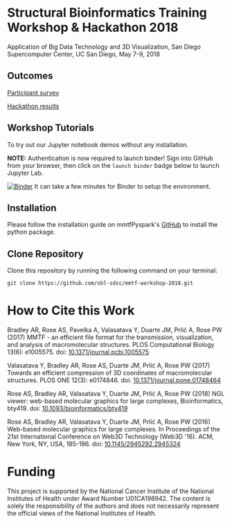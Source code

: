 # Structural Bioinformatics Training Workshop &amp; Hackathon 2018

Application of Big Data Technology and 3D Visualization,
San Diego Supercomputer Center, UC San Diego, May 7-9, 2018

## Outcomes

[Participant survey](https://github.com/sbl-sdsc/mmtf-workshop-2018/blob/master/Survey.pdf)

[Hackathon results](https://github.com/sbl-sdsc/mmtf-hackathon-2018)


## Workshop Tutorials

To try out our Jupyter notebook demos without any installation. 

**NOTE:** Authentication is now required to launch binder! Sign into GitHub from your browser, then click on the `launch binder` badge below to launch Jupyter Lab.

[![Binder](https://aws-uswest2-binder.pangeo.io/badge_logo.svg)](https://aws-uswest2-binder.pangeo.io/v2/gh/mmtf-workshop-2018/master?urlpath=lab)
It can take a few minutes for Binder to setup the environment.


## Installation

Please follow the installation guide on mmtfPyspark's [GitHub](https://github.com/sbl-sdsc/mmtf-pyspark) to install the python package.

## Clone Repository

Clone this repository by running the following command on your terminal:
```
git clone https://github.com/sbl-sdsc/mmtf-workshop-2018.git
```

# How to Cite this Work

Bradley AR, Rose AS, Pavelka A, Valasatava Y, Duarte JM, Prlić A, Rose PW (2017) MMTF - an efficient file format for the transmission, visualization, and analysis of macromolecular structures. PLOS Computational Biology 13(6): e1005575. doi: [10.1371/journal.pcbi.1005575](https://doi.org/10.1371/journal.pcbi.1005575)

Valasatava Y, Bradley AR, Rose AS, Duarte JM, Prlić A, Rose PW (2017) Towards an efficient compression of 3D coordinates of macromolecular structures. PLOS ONE 12(3): e0174846. doi: [10.1371/journal.pone.01748464](https://doi.org/10.1371/journal.pone.0174846)

Rose AS, Bradley AR, Valasatava Y, Duarte JM, Prlić A, Rose PW (2018) NGL viewer: web-based molecular graphics for large complexes, Bioinformatics, bty419. doi: [10.1093/bioinformatics/bty419](https://doi.org/10.1093/bioinformatics/bty419)

Rose AS, Bradley AR, Valasatava Y, Duarte JM, Prlić A, Rose PW (2016) Web-based molecular graphics for large complexes. In Proceedings of the 21st International Conference on Web3D Technology (Web3D '16). ACM, New York, NY, USA, 185-186. doi: [10.1145/2945292.2945324](https://doi.org/10.1145/2945292.2945324)

# Funding
This project is supported by the National Cancer Institute of the National Institutes of Health under Award Number U01CA198942. The content is solely the responsibility of the authors and does not necessarily represent the official views of the National Institutes of Health.

